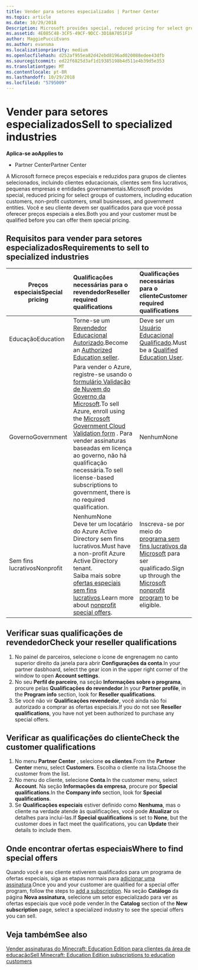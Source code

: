 ```yaml
---
title: Vender para setores especializados | Partner Center
ms.topic: article
ms.date: 10/29/2018
Description: Microsoft provides special, reduced pricing for select groups of customers, including education customers, non-profit customers, and government users.
ms.assetid: 4E085C48-3CF5-49CF-9DCC-3D18A7051F1F
author: MaggiePucciEvans
ms.author: evansma
ms.localizationpriority: medium
ms.openlocfilehash: d252af955ea82d42ebd8196ad020088edee43dfb
ms.sourcegitcommit: ed22f6825d3af1d19385198b4d511e4b39d5e353
ms.translationtype: MT
ms.contentlocale: pt-BR
ms.lasthandoff: 10/29/2018
ms.locfileid: "5795009"
---
```

# <a name="sell-to-specialized-industries"></a><span data-ttu-id="d28e8-102">Vender para setores especializados</span><span class="sxs-lookup"><span data-stu-id="d28e8-102">Sell to specialized industries</span></span>

**<span data-ttu-id="d28e8-103">Aplica-se ao</span><span class="sxs-lookup"><span data-stu-id="d28e8-103">Applies to</span></span>**

-  <span data-ttu-id="d28e8-104">Partner Center</span><span class="sxs-lookup"><span data-stu-id="d28e8-104">Partner Center</span></span>

<span data-ttu-id="d28e8-105">A Microsoft fornece preços especiais e reduzidos para grupos de clientes selecionados, incluindo clientes educacionais, clientes sem fins lucrativos, pequenas empresas e entidades governamentais.</span><span class="sxs-lookup"><span data-stu-id="d28e8-105">Microsoft provides special, reduced pricing for select groups of customers, including education customers, non-profit customers, small businesses, and government entities.</span></span> <span data-ttu-id="d28e8-106">Você e seu cliente devem ser qualificados para que você possa oferecer preços especiais a eles.</span><span class="sxs-lookup"><span data-stu-id="d28e8-106">Both you and your customer must be qualified before you can offer them special pricing.</span></span> 

## <a name="requirements-to-sell-to-specialized-industries"></a><span data-ttu-id="d28e8-107">Requisitos para vender para setores especializados</span><span class="sxs-lookup"><span data-stu-id="d28e8-107">Requirements to sell to specialized industries</span></span>

|**<span data-ttu-id="d28e8-108">Preços especiais</span><span class="sxs-lookup"><span data-stu-id="d28e8-108">Special pricing</span></span>**   |**<span data-ttu-id="d28e8-109">Qualificações necessárias para o revendedor</span><span class="sxs-lookup"><span data-stu-id="d28e8-109">Reseller required qualifications</span></span>**   |**<span data-ttu-id="d28e8-110">Qualificações necessárias para o cliente</span><span class="sxs-lookup"><span data-stu-id="d28e8-110">Customer required qualifications</span></span>**   |
|----------------------------|:---------------------------------|:------------------------------------------|
|<span data-ttu-id="d28e8-111">Educação</span><span class="sxs-lookup"><span data-stu-id="d28e8-111">Education</span></span>   |<span data-ttu-id="d28e8-112">Torne-se um [Revendedor Educacional Autorizado](https://www.mepn.com).</span><span class="sxs-lookup"><span data-stu-id="d28e8-112">Become an [Authorized Education seller](https://www.mepn.com).</span></span>   | <span data-ttu-id="d28e8-113">Deve ser um [Usuário Educacional Qualificado](http://www.microsoftvolumelicensing.com/DocumentSearch.aspx?Mode=3&DocumentTypeId=7).</span><span class="sxs-lookup"><span data-stu-id="d28e8-113">Must be a [Qualified Education User](http://www.microsoftvolumelicensing.com/DocumentSearch.aspx?Mode=3&DocumentTypeId=7).</span></span>   |
|<span data-ttu-id="d28e8-114">Governo</span><span class="sxs-lookup"><span data-stu-id="d28e8-114">Government</span></span>   |<span data-ttu-id="d28e8-115">Para vender o Azure, registre-se usando o [formulário Validação de Nuvem do Governo da Microsoft](http://azuregov.microsoft.com/csp).</span><span class="sxs-lookup"><span data-stu-id="d28e8-115">To sell Azure, enroll using the [Microsoft Government Cloud Validation form](http://azuregov.microsoft.com/csp) .</span></span> <span data-ttu-id="d28e8-116">Para vender assinaturas baseadas em licença ao governo, não há qualificação necessária.</span><span class="sxs-lookup"><span data-stu-id="d28e8-116">To sell license-based subscriptions to government, there is no required qualification.</span></span>|   <span data-ttu-id="d28e8-117">Nenhum</span><span class="sxs-lookup"><span data-stu-id="d28e8-117">None</span></span>|
|<span data-ttu-id="d28e8-118">Sem fins lucrativos</span><span class="sxs-lookup"><span data-stu-id="d28e8-118">Nonprofit</span></span>  |<span data-ttu-id="d28e8-119">Nenhum</span><span class="sxs-lookup"><span data-stu-id="d28e8-119">None</span></span><br><span data-ttu-id="d28e8-120">Deve ter um locatário do Azure Active Directory sem fins lucrativos.</span><span class="sxs-lookup"><span data-stu-id="d28e8-120">Must have a non-profit Azure Active Directory tenant.</span></span><br><span data-ttu-id="d28e8-121">Saiba mais sobre [ofertas especiais sem fins lucrativos](https://assetsprod.microsoft.com/mpn/en-us/nonprofit-skus-in-csp-faq.pdf).</span><span class="sxs-lookup"><span data-stu-id="d28e8-121">Learn more about [nonprofit special offers](https://assetsprod.microsoft.com/mpn/en-us/nonprofit-skus-in-csp-faq.pdf).</span></span>   |<span data-ttu-id="d28e8-122">Inscreva-se por meio do [programa sem fins lucrativos da Microsoft](https://nonprofit.microsoft.com/#/register) para ser qualificado.</span><span class="sxs-lookup"><span data-stu-id="d28e8-122">Sign up through the [Microsoft nonprofit program](https://nonprofit.microsoft.com/#/register) to be eligible.</span></span>   |


## <a name="check-your-reseller-qualifications"></a><span data-ttu-id="d28e8-123">Verificar suas qualificações de revendedor</span><span class="sxs-lookup"><span data-stu-id="d28e8-123">Check your reseller qualifications</span></span>

1.  <span data-ttu-id="d28e8-124">No painel de parceiros, selecione o ícone de engrenagem no canto superior direito da janela para abrir **Configurações da conta**.</span><span class="sxs-lookup"><span data-stu-id="d28e8-124">In your partner dasbhoard, select the gear icon in the upper right corner of the window to open **Account settings**.</span></span>
2.  <span data-ttu-id="d28e8-125">No seu **Perfil de parceiro**, na seção **Informações sobre o programa**, procure pelas **Qualificações do revendedor**.</span><span class="sxs-lookup"><span data-stu-id="d28e8-125">In your **Partner profile**, in the **Program info** section, look for **Reseller qualifications**.</span></span>
3.  <span data-ttu-id="d28e8-126">Se você não vir **Qualificações revendedor**, você ainda não foi autorizado a comprar as ofertas especiais.</span><span class="sxs-lookup"><span data-stu-id="d28e8-126">If you do not see **Reseller qualifications**, you have not yet been authorized to purchase any special offers.</span></span>

## <a name="check-the-customer-qualifications"></a><span data-ttu-id="d28e8-127">Verificar as qualificações do cliente</span><span class="sxs-lookup"><span data-stu-id="d28e8-127">Check the customer qualifications</span></span>

1.  <span data-ttu-id="d28e8-128">No menu **Partner Center** , selecione **os clientes**.</span><span class="sxs-lookup"><span data-stu-id="d28e8-128">From the **Partner Center** menu, select **Customers**.</span></span> <span data-ttu-id="d28e8-129">Escolha o cliente na lista.</span><span class="sxs-lookup"><span data-stu-id="d28e8-129">Choose the customer from the list.</span></span>
2.  <span data-ttu-id="d28e8-130">No menu do cliente, selecione **Conta**.</span><span class="sxs-lookup"><span data-stu-id="d28e8-130">In the customer menu, select **Account**.</span></span> <span data-ttu-id="d28e8-131">Na seção **Informações da empresa**, procure por **Special qualifications**.</span><span class="sxs-lookup"><span data-stu-id="d28e8-131">In the **Company info** section, look for **Special qualifications**.</span></span>
3.  <span data-ttu-id="d28e8-132">Se **Qualificações especiais** estiver definido como **Nenhuma**, mas o cliente na verdade atende às qualificações, você pode **Atualizar** os detalhes para incluí-las.</span><span class="sxs-lookup"><span data-stu-id="d28e8-132">If **Special qualifications** is set to **None**, but the customer does in fact meet the qualifications, you can **Update** their details to include them.</span></span>

## <a name="where-to-find-special-offers"></a><span data-ttu-id="d28e8-133">Onde encontrar ofertas especiais</span><span class="sxs-lookup"><span data-stu-id="d28e8-133">Where to find special offers</span></span>

<span data-ttu-id="d28e8-134">Quando você e seu cliente estiverem qualificados para um programa de ofertas especiais, siga as etapas normais para [adicionar uma assinatura](create-a-new-subscription.md).</span><span class="sxs-lookup"><span data-stu-id="d28e8-134">Once you and your customer are qualified for a special offer program, follow the steps to [add a subscription](create-a-new-subscription.md).</span></span> <span data-ttu-id="d28e8-135">Na seção **Catálogo** da página **Nova assinatura**, selecione um setor especializado para ver as ofertas especiais que você pode vender.</span><span class="sxs-lookup"><span data-stu-id="d28e8-135">In the **Catalog** section of the **New subscription** page, select a specialized industry to see the special offers you can sell.</span></span>

## <a name="see-also"></a><span data-ttu-id="d28e8-136">Veja também</span><span class="sxs-lookup"><span data-stu-id="d28e8-136">See also</span></span>

[<span data-ttu-id="d28e8-137">Vender assinaturas do Minecraft: Education Edition para clientes da área de educação</span><span class="sxs-lookup"><span data-stu-id="d28e8-137">Sell Minecraft: Education Edition subscriptions to education customers</span></span>](minecraft-subscriptions.md)


 

 

 



